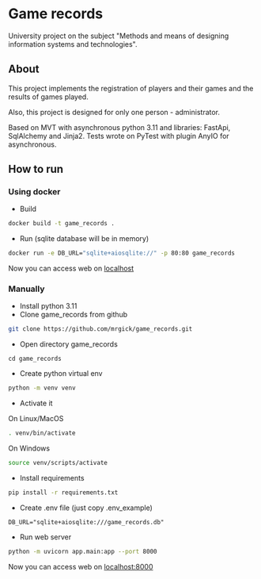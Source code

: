 
# Game records
University project on the subject "Methods and means of designing information systems and technologies".

## About
This project implements the registration of players and their games and the results of games played. 

Also, this project is designed for only one person - administrator.

Based on MVT with asynchronous python 3.11 and libraries: FastApi, SqlAlchemy and Jinja2. Tests wrote on PyTest with plugin AnyIO for asynchronous.

## How to run

### Using docker
- Build
```bash
docker build -t game_records .
```
- Run (sqlite database will be in memory)
```bash
docker run -e DB_URL="sqlite+aiosqlite://" -p 80:80 game_records
```
Now you can access web on [localhost](http://127.0.0.1:80)

### Manually
- Install python 3.11
- Clone game_records from github
```bash
git clone https://github.com/mrgick/game_records.git
```
- Open directory game_records
```
cd game_records
```
- Create python virtual env
```bash
python -m venv venv
```
- Activate it
    
On Linux/MacOS

```bash
. venv/bin/activate
```

On Windows

```bash
source venv/scripts/activate
```
- Install requirements
```bash
pip install -r requirements.txt
```
- Create .env file (just copy .env_example)
```env
DB_URL="sqlite+aiosqlite:///game_records.db"
```
- Run web server
```bash
python -m uvicorn app.main:app --port 8000
```

Now you can access web on [localhost:8000](http://127.0.0.1:8000)